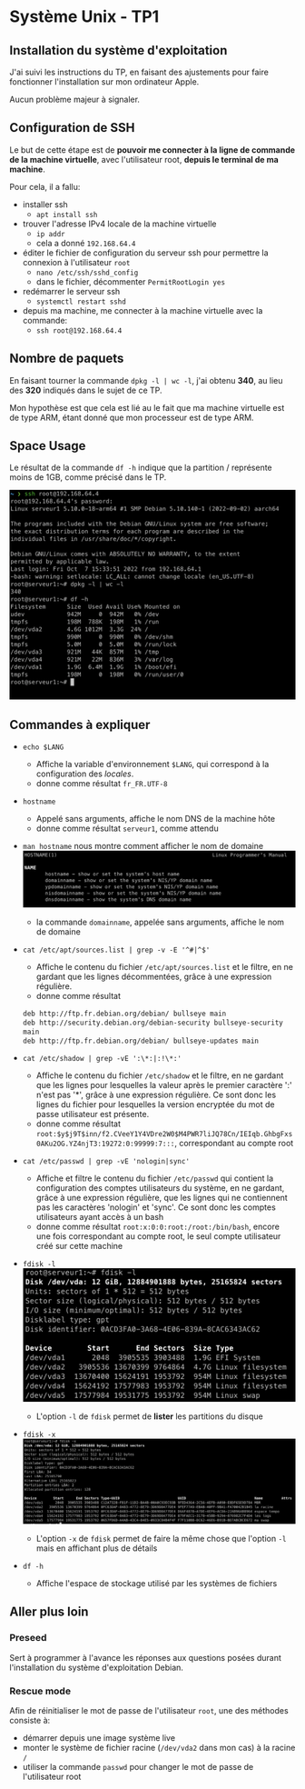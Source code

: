 # Système Unix - TP1

## Installation du système d'exploitation

J'ai suivi les instructions du TP, en faisant des ajustements pour faire fonctionner l'installation sur mon ordinateur Apple.

Aucun problème majeur à signaler.

## Configuration de SSH

Le but de cette étape est de **pouvoir me connecter à la ligne de commande de la machine virtuelle**, avec l'utilisateur root, **depuis le terminal de ma machine**.

Pour cela, il a fallu:

- installer ssh
    - `apt install ssh`
- trouver l'adresse IPv4 locale de la machine virtuelle
    - `ip addr`
    - cela a donné `192.168.64.4`
- éditer le fichier de configuration du serveur ssh pour permettre la connexion à l'utilisateur `root`
    - `nano /etc/ssh/sshd_config`
    - dans le fichier, décommenter `PermitRootLogin yes`
- redémarrer le serveur ssh
    - `systemctl restart sshd`
- depuis ma machine, me connecter à la machine virtuelle avec la commande:
    - `ssh root@192.168.64.4`

## Nombre de paquets

En faisant tourner la commande `dpkg -l | wc -l`, j'ai obtenu **340**, au lieu des **320** indiqués dans le sujet de ce TP.

Mon hypothèse est que cela est lié au le fait que ma machine virtuelle est de type ARM, étant donné que mon processeur est de type ARM.

## Space Usage

Le résultat de la commande `df -h` indique que la partition / représente moins de 1GB, comme précisé dans le TP.

![ssh command line](ssh.png)

## Commandes à expliquer

- `echo $LANG`
    - Affiche la variable d'environnement `$LANG`, qui correspond à la configuration des *locales*.
    - donne comme résultat `fr_FR.UTF-8`
- `hostname`
    - Appelé sans arguments, affiche le nom DNS de la machine hôte
    - donne comme résultat `serveur1`, comme attendu
- `man hostname` nous montre comment afficher le nom de domaine
![man hostname](man-hostname.png)
    - la commande `domainname`, appelée sans arguments, affiche le nom de domaine

- `cat /etc/apt/sources.list | grep -v -E '^#|^$'` 
    - Affiche le contenu du fichier `/etc/apt/sources.list` et le filtre, en ne gardant que les lignes décommentées, grâce à une expression régulière.
    - donne comme résultat
    ```
    deb http://ftp.fr.debian.org/debian/ bullseye main
    deb http://security.debian.org/debian-security bullseye-security main
    deb http://ftp.fr.debian.org/debian/ bullseye-updates main
    ```
- `cat /etc/shadow | grep -vE ':\*:|:!\*:'`
    - Affiche le contenu du fichier `/etc/shadow` et le filtre, en ne gardant que les lignes pour lesquelles la valeur après le premier caractère ':' n'est pas '*', grâce à une expression régulière. Ce sont donc les lignes du fichier pour lesquelles la version encryptée du mot de passe utilisateur est présente.
    - donne comme résultat `root:$y$j9T$inn/f2.CVeeY1Y4VDre2W0$M4PWR7liJQ78Cn/IEIqb.GhbgFxs0AKu2OG.YZ4njT3:19272:0:99999:7:::`, correspondant au compte root

- `cat /etc/passwd | grep -vE 'nologin|sync'`
    - Affiche et filtre le contenu du fichier `/etc/passwd` qui contient la configuration des comptes utilisateurs du système, en ne gardant, grâce à une expression régulière, que les lignes qui ne contiennent pas les caractères 'nologin' et 'sync'. Ce sont donc les comptes utilisateurs ayant accès à un bash
    - donne comme résultat `root:x:0:0:root:/root:/bin/bash`, encore une fois correspondant au compte root, le seul compte utilisateur créé sur cette machine

- `fdisk -l`
![fdisk list](fdisk-list.png)
    - L'option `-l` de `fdisk` permet de **lister** les partitions du disque 

- `fdisk -x`
![fdisk list details](fdisk-list-details.png)
    - L'option `-x` de `fdisk` permet de faire la même chose que l'option `-l` mais en affichant plus de détails

- `df -h`
    - Affiche l'espace  de stockage utilisé par les systèmes de fichiers

## Aller plus loin

### Preseed

Sert à programmer à l'avance les réponses aux questions posées durant l'installation du système d'exploitation Debian.

### Rescue mode

Afin de réinitialiser le mot de passe de l'utilisateur `root`,
une des méthodes consiste à:
- démarrer depuis une image système live
- monter le système de fichier racine (`/dev/vda2` dans mon cas) à la racine `/`
- utiliser la commande `passwd` pour changer le mot de passe de l'utilisateur root

